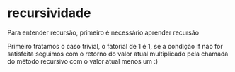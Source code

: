 # recursividade
Para entender recursão, primeiro é necessário aprender recursão

Primeiro tratamos o caso trivial, o fatorial de 1 é 1, se a condição if não for satisfeita seguimos com o retorno do valor atual multiplicado pela chamada do método recursivo com o valor atual menos um :)

